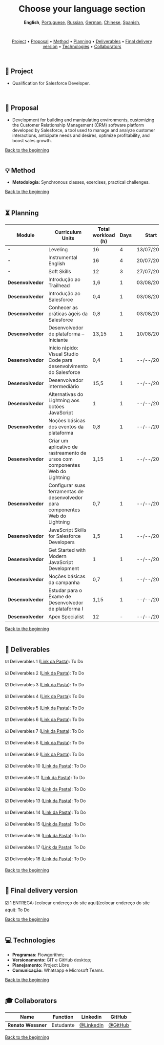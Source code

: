 <br>

<h1 align="center">
    <a id="pushpin-choose-your-language">Choose your language section</a>
</h1>
<p align="center">
    <strong>English</strong>, 
    <a href="https://github.com/renato-wessmer/FAT/blob/main/salesforce_developer/README.md">Portuguese</a>, 
    <a href="https://github.com/renato-wessmer/FAT/blob/main/salesforce_developer/README_Russian.md">Russian</a>, 
    <a href="https://github.com/renato-wessmer/FAT/blob/main/salesforce_developer/README_German.md">German</a>, 
    <a href="https://github.com/renato-wessmer/FAT/blob/main/salesforce_developer/README_Chinese.md">Chinese</a>, 
    <a href="https://github.com/renato-wessmer/FAT/blob/main/salesforce_developer/README_Spanish.md">Spanish</a>, 
</p>

<br>

<p align="center">
  <a href ="#rocket-project">Project</a>  •
  <a href ="#dart-proposal">Proposal</a>  •
  <a href ="#bulb-method">Method</a>  •
  <a href ="#hourglass-planning">Planning</a>  •
  <a href ="#calendar-deliverables">Deliverables</a>  •
  <a href ="#camera_flash-final-delivery-version">Final delivery version</a>  •
  <a href ="#computer-technologies">Technologies</a>  •
  <a href ="#mortar_board-collaborators">Collaborators</a>
</p>

<br>

## :rocket: Project

* Qualification for Salesforce Developer.
<br>

## :dart: Proposal

* Development for building and manipulating environments, customizing the Customer Relationship Management (CRM) software platform developed by Salesforce, a tool used to manage and analyze customer interactions, anticipate needs and desires, optimize profitability, and boost sales growth.

<a href="#pushpin-choose-your-language">Back to the beginning</a>  
<br>

## :bulb: Method

* **Metodologia:** Synchronous classes, exercises, practical challenges.

<a href="#pushpin-choose-your-language">Back to the beginning</a>  
<br>

## :hourglass_flowing_sand: Planning
      
|Module|Curriculum Units|Total workload (h)|Days|Start|End|
|--------|--------|--------|--------|--------|--------|
|**-**|Leveling|16|4|13/07/2024|03/08/2024|
|**-**|Instrumental English|16|4|20/07/2024|19/10/2024|
|**-**|Soft Skills|12|3|27/07/2024|26/10/2024|
|**Desenvolvedor**|Introdução ao Trailhead|1,6|1|03/08/2024|03/08/2024|
|**Desenvolvedor**|Introdução ao Salesforce|0,4|1|03/08/2024|03/08/2024|
|**Desenvolvedor**|Conhecer as práticas ágeis da Salesforce|0,8|1|03/08/2024|03/08/2024|
|**Desenvolvedor**|Desenvolvedor de plataforma – Iniciante|13,15|1|10/08/2024|10/08/2024|
|**Desenvolvedor**|Início rápido: Visual Studio Code para desenvolvimento do Salesforce|0,4|1|--/--/2024|--/--/2024|
|**Desenvolvedor**|Desenvolvedor intermediário|15,5|1|--/--/2024|--/--/2024|
|**Desenvolvedor**|Alternativas do Lightning aos botões JavaScript|1|1|--/--/2024|--/--/2024|
|**Desenvolvedor**|Noções básicas dos eventos da plataforma|0,8|1|--/--/2024|--/--/2024|
|**Desenvolvedor**|Criar um aplicativo de rastreamento de ursos com componentes Web do Lightning|1,15|1|--/--/2024|--/--/2024|
|**Desenvolvedor**|Configurar suas ferramentas de desenvolvedor para componentes Web do Lightning|0,7|1|--/--/2024|--/--/2024|
|**Desenvolvedor**|JavaScript Skills for Salesforce Developers|1,5|1|--/--/2024|--/--/2024|
|**Desenvolvedor**|Get Started with Modern JavaScript Development|1|1|--/--/2024|--/--/2024|
|**Desenvolvedor**|Noções básicas da campanha|0,7|1|--/--/2024|--/--/2024|
|**Desenvolvedor**|Estudar para o Exame de Desenvolvedor de plataforma I|1,15|1|--/--/2024|--/--/2024|
|**Desenvolvedor**|Apex Specialist|12|-|--/--/2024|--/--/2024|

<a href="#pushpin-choose-your-language">Back to the beginning</a>  
<br>

## :calendar: Deliverables 

☑️ Deliverables 1 ([Link da Pasta](https://github.com/renato-wessmer/FAT/tree/main/salesforce_developer/bases/knowledge_leveling)): To Do<!-- Completed : heavy_check_mark-->

☑️ Deliverables 2 ([Link da Pasta](https://github.com/renato-wessmer/FAT/tree/main/salesforce_developer/bases/instrumental_english)): To Do<!-- Completed : heavy_check_mark-->

☑️ Deliverables 3 ([Link da Pasta](https://github.com/renato-wessmer/FAT/tree/main/salesforce_developer/bases/soft_skills)): To Do<!-- Completed : heavy_check_mark-->

☑️ Deliverables 4 ([Link da Pasta](https://github.com/renato-wessmer/FAT/tree/main/salesforce_developer/salesforce_developer_trails/get_started_with_trailhead)): To Do<!-- Completed : heavy_check_mark-->

☑️ Deliverables 5 ([Link da Pasta](https://github.com/renato-wessmer/FAT/tree/main/salesforce_developer/salesforce_developer_trails/get_to_know_salesforce)): To Do<!-- Completed : heavy_check_mark-->

☑️ Deliverables 6 ([Link da Pasta](https://github.com/renato-wessmer/FAT/tree/main/salesforce_developer/salesforce_developer_trails/learn_salesforce_agile_practices)): To Do<!-- Completed : heavy_check_mark-->

☑️ Deliverables 7 ([Link da Pasta](https://github.com/renato-wessmer/FAT/tree/main/salesforce_developer/salesforce_developer_trails/platform_developer_-_beginner)): To Do<!-- Completed : heavy_check_mark-->

☑️ Deliverables 8 ([Link da Pasta](https://github.com/renato-wessmer/FAT/tree/main/salesforce_developer/salesforce_developer_trails/quickstart_visual_studio_code_for_salesforce_development)): To Do<!-- Completed : heavy_check_mark-->

☑️ Deliverables 9 ([Link da Pasta](https://github.com/renato-wessmer/FAT/tree/main/salesforce_developer/salesforce_developer_trails/developer_intermediate)): To Do<!-- Completed : heavy_check_mark-->

☑️ Deliverables 10 ([Link da Pasta](https://github.com/renato-wessmer/FAT/tree/main/salesforce_developer/salesforce_developer_trails/lightning_alternatives_to_javascript_buttons)): To Do<!-- Completed : heavy_check_mark-->

☑️ Deliverables 11 ([Link da Pasta](https://github.com/renato-wessmer/FAT/tree/main/salesforce_developer/salesforce_developer_trails/platform_events_basics)): To Do<!-- Completed : heavy_check_mark-->

☑️ Deliverables 12 ([Link da Pasta](https://github.com/renato-wessmer/FAT/tree/main/salesforce_developer/salesforce_developer_trails/build_a_bear_tracking_app_with_lightning_web_components)): To Do<!-- Completed : heavy_check_mark-->

☑️ Deliverables 13 ([Link da Pasta](https://github.com/renato-wessmer/FAT/tree/main/salesforce_developer/salesforce_developer_trails/set_up_your_lightning_web_components_developer_tools)): To Do<!-- Completed : heavy_check_mark-->

☑️ Deliverables 14 ([Link da Pasta](https://github.com/renato-wessmer/FAT/tree/main/salesforce_developer/salesforce_developer_trails/javascript_skills_for_salesforce_developers)): To Do<!-- Completed : heavy_check_mark-->

☑️ Deliverables 15 ([Link da Pasta](https://github.com/renato-wessmer/FAT/tree/main/salesforce_developer/salesforce_developer_trails/get_started_with_modern_javascript_development)): To Do<!-- Completed : heavy_check_mark-->

☑️ Deliverables 16 ([Link da Pasta](https://github.com/renato-wessmer/FAT/tree/main/salesforce_developer/salesforce_developer_trails/campaign_basics)): To Do<!-- Completed : heavy_check_mark-->

☑️ Deliverables 17 ([Link da Pasta](https://github.com/renato-wessmer/FAT/tree/main/salesforce_developer/salesforce_developer_trails/study_for_the_platform_developer_i_exam)): To Do<!-- Completed : heavy_check_mark-->

☑️ Deliverables 18 ([Link da Pasta](https://github.com/renato-wessmer/FAT/tree/main/salesforce_developer/salesforce_developer_trails/apex_specialist)): To Do<!-- Completed : heavy_check_mark-->

<a href="#pushpin-choose-your-language">Back to the beginning</a>  
<br> 

## :camera_flash: Final delivery version

☑️ 1 ENTREGA: [colocar endereço do site aqui](colocar endereço do site aqui): To Do<!-- Completed : heavy_check_mark-->

<a href="#pushpin-choose-your-language">Back to the beginning</a>  
<br>

## :computer: Technologies

* **Programas:** Flowgorithm;
* **Versionamento:** GIT e GitHub desktop;           
* **Planejamento:** Project Libre
* **Comunicação:** Whatsapp e Microsoft Teams.

<a href="#pushpin-choose-your-language">Back to the beginning</a>  
<br>     
      
## :mortar_board: Collaborators

|Name|Function|Linkedin|GitHub|
| -------- |-------- |-------- |-------- |
|**Renato Wessner**|Estudante| [@LinkedIn](https://www.linkedin.com/in/renato-wessmer-dev-gpti/)|[@GitHub](https://github.com/renato-wessmer)|

<a href="#pushpin-choose-your-language">Back to the beginning</a>  
<br>
